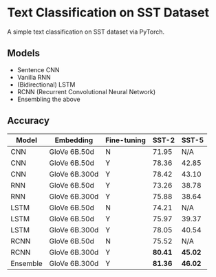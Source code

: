 # Text Classification on SST Dataset

A simple text classification on SST dataset via PyTorch.

## Models

- Sentence CNN
- Vanilla RNN
- (Bidirectional) LSTM
- RCNN (Recurrent Convolutional Neural Network)
- Ensembling the above

## Accuracy

Model| Embedding    |Fine-tuning | SST-2 | SST-5  
--|--|--|--|--
CNN  | GloVe 6B.50d  | N | 71.95 | N/A 
CNN  | GloVe 6B.50d  | Y | 78.36 | 42.85 
CNN  | GloVe 6B.300d | Y | 78.42 | 43.10  
RNN  | GloVe 6B.50d  | Y | 73.26 | 38.78 
RNN  | GloVe 6B.300d | Y | 75.88 | 38.64  
LSTM | GloVe 6B.50d  | N | 74.21 | N/A 
LSTM | GloVe 6B.50d  | Y | 75.97 | 39.37 
LSTM | GloVe 6B.300d | Y | 78.05 | 40.54  
RCNN | GloVe 6B.50d  | N | 75.52 | N/A 
RCNN | GloVe 6B.300d | Y | **80.41** | **45.02** 
Ensemble | GloVe 6B.300d | Y | **81.36** | **46.02** 